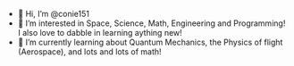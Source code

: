 - 👋 Hi, I’m @conie151
- 👀 I’m interested in Space, Science, Math, Engineering and Programming! I also love to dabble in learning aything new!
- 🌱 I’m currently learning about Quantum Mechanics, the Physics of flight (Aerospace), and lots and lots of math!

<!---
conie151/conie151 is a ✨ special ✨ repository because its `README.md` (this file) appears on your GitHub profile.
You can click the Preview link to take a look at your changes.
--->
